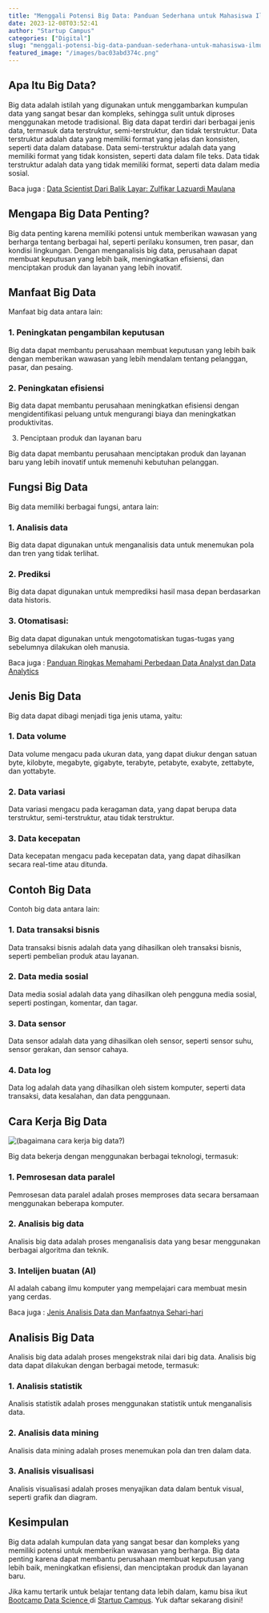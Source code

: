 ```yaml
---
title: "Menggali Potensi Big Data: Panduan Sederhana untuk Mahasiswa Ilmu Data"
date: 2023-12-08T03:52:41
author: "Startup Campus"
categories: ["Digital"]
slug: "menggali-potensi-big-data-panduan-sederhana-untuk-mahasiswa-ilmu-data"
featured_image: "/images/bac03abd374c.png"
---
```


## Apa Itu Big Data?

Big data adalah istilah yang digunakan untuk menggambarkan kumpulan data yang sangat besar dan kompleks, sehingga sulit untuk diproses menggunakan metode tradisional. Big data dapat terdiri dari berbagai jenis data, termasuk data terstruktur, semi-terstruktur, dan tidak terstruktur. Data terstruktur adalah data yang memiliki format yang jelas dan konsisten, seperti data dalam database. Data semi-terstruktur adalah data yang memiliki format yang tidak konsisten, seperti data dalam file teks. Data tidak terstruktur adalah data yang tidak memiliki format, seperti data dalam media sosial.

Baca juga : [Data Scientist Dari Balik Layar: Zulfikar Lazuardi Maulana](https://startupcampus.id/blog/data-scientist-dari-balik-layar-zulfikar-lazuardi-maulana/)

## Mengapa Big Data Penting?

Big data penting karena memiliki potensi untuk memberikan wawasan yang berharga tentang berbagai hal, seperti perilaku konsumen, tren pasar, dan kondisi lingkungan. Dengan menganalisis big data, perusahaan dapat membuat keputusan yang lebih baik, meningkatkan efisiensi, dan menciptakan produk dan layanan yang lebih inovatif.

## Manfaat Big Data

Manfaat big data antara lain:

### 1. Peningkatan pengambilan keputusan

 Big data dapat membantu perusahaan membuat keputusan yang lebih baik dengan memberikan wawasan yang lebih mendalam tentang pelanggan, pasar, dan pesaing.

### 2. Peningkatan efisiensi

Big data dapat membantu perusahaan meningkatkan efisiensi dengan mengidentifikasi peluang untuk mengurangi biaya dan meningkatkan produktivitas.

3. Penciptaan produk dan layanan baru

 Big data dapat membantu perusahaan menciptakan produk dan layanan baru yang lebih inovatif untuk memenuhi kebutuhan pelanggan.

## Fungsi Big Data

Big data memiliki berbagai fungsi, antara lain:

### 1. Analisis data

Big data dapat digunakan untuk menganalisis data untuk menemukan pola dan tren yang tidak terlihat.

### 2. Prediksi

 Big data dapat digunakan untuk memprediksi hasil masa depan berdasarkan data historis.

### 3. Otomatisasi:

Big data dapat digunakan untuk mengotomatiskan tugas-tugas yang sebelumnya dilakukan oleh manusia.

Baca juga : [Panduan Ringkas Memahami Perbedaan Data Analyst dan Data Analytics](https://startupcampus.id/blog/perbedaan-data-analyst-dan-data-analytics/)

## Jenis Big Data

Big data dapat dibagi menjadi tiga jenis utama, yaitu:

### 1. Data volume

Data volume mengacu pada ukuran data, yang dapat diukur dengan satuan byte, kilobyte, megabyte, gigabyte, terabyte, petabyte, exabyte, zettabyte, dan yottabyte.

### 2. Data variasi

Data variasi mengacu pada keragaman data, yang dapat berupa data terstruktur, semi-terstruktur, atau tidak terstruktur.

### 3. Data kecepatan

Data kecepatan mengacu pada kecepatan data, yang dapat dihasilkan secara real-time atau ditunda.

## Contoh Big Data

Contoh big data antara lain:

### 1. Data transaksi bisnis

 Data transaksi bisnis adalah data yang dihasilkan oleh transaksi bisnis, seperti pembelian produk atau layanan.

### 2. Data media sosial

Data media sosial adalah data yang dihasilkan oleh pengguna media sosial, seperti postingan, komentar, dan tagar.

### 3. Data sensor

Data sensor adalah data yang dihasilkan oleh sensor, seperti sensor suhu, sensor gerakan, dan sensor cahaya.

### 4. Data log

Data log adalah data yang dihasilkan oleh sistem komputer, seperti data transaksi, data kesalahan, dan data penggunaan.

## Cara Kerja Big Data

![(bagaimana cara kerja big data?)](/uploads/2023/12/Untitled-design-6.png)

Big data bekerja dengan menggunakan berbagai teknologi, termasuk:

### 1. Pemrosesan data paralel

Pemrosesan data paralel adalah proses memproses data secara bersamaan menggunakan beberapa komputer.

### 2. Analisis big data

Analisis big data adalah proses menganalisis data yang besar menggunakan berbagai algoritma dan teknik.

### 3. Intelijen buatan (AI)

 AI adalah cabang ilmu komputer yang mempelajari cara membuat mesin yang cerdas.

Baca juga : [Jenis Analisis Data dan Manfaatnya Sehari-hari](https://startupcampus.id/blog/jenis-analisis-data-dan-manfaatnya-sehari-hari/)

## Analisis Big Data

Analisis big data adalah proses mengekstrak nilai dari big data. Analisis big data dapat dilakukan dengan berbagai metode, termasuk:

### 1. Analisis statistik

Analisis statistik adalah proses menggunakan statistik untuk menganalisis data.

### 2. Analisis data mining

Analisis data mining adalah proses menemukan pola dan tren dalam data.

### 3. Analisis visualisasi

 Analisis visualisasi adalah proses menyajikan data dalam bentuk visual, seperti grafik dan diagram.

## Kesimpulan

Big data adalah kumpulan data yang sangat besar dan kompleks yang memiliki potensi untuk memberikan wawasan yang berharga. Big data penting karena dapat membantu perusahaan membuat keputusan yang lebih baik, meningkatkan efisiensi, dan menciptakan produk dan layanan baru.

Jika kamu tertarik untuk belajar tentang data lebih dalam, kamu bisa ikut [Bootcamp Data Science ](https://startupcampus.id/public-bootcamp/data-science)di [Startup Campus](https://startupcampus.id/). Yuk daftar sekarang disini!